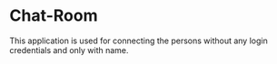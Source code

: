 # Chat-Room
This application is used for connecting the persons without any login credentials and only with name.
